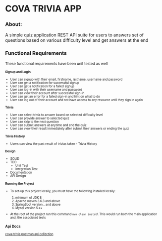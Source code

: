 # COVA TRIVIA APP

### About:

A simple quiz application REST API suite for users to answers set of questions based on various difficulty level and get answers at the end

### Functional Requirements 
<small>These functional requirements have been unit tested as well<small/>

#### Signup and Login
- User can signup with their email, firstname, lastname, username and password
- User can get a notification for successful signup
- User can get a notification for a failed signup  
- User can log-in with their username and password
- User can view their account after successful sign-in
- User can get an error for a failed sign-in and hint on what to do
- User can log out of their account and not have access to any resource until they sign in again

#### Trivia
- User can select trivia to answer based on selected difficulty level
- User can provide answer to selected quiz
- User can skip to the next question
- User can submit answers at anytime and end the quiz
- User can view their result immediately after submit their answers or ending the quiz

#### Trivia History
- Users can view the past result of trivias taken - Trivia History


#### Design
- SOLID
- TDD
  - Unit Test
  - Integration Test  
- Documentation
- API Design

#### Running the Project
- To set-up this project locally, you must have the following installed locally:

    1. minimum of JDK 8
    2. Apache maven 3.6.3 and above
    3. SpringBoot version _ and above
    4. Mysql version 5.x+
 
- At the root of the project run this command `mvn clean install`
This would run both the main application and, the associated  tests

### Api Docs
[cova-trivia postman api collection](https://documenter.getpostman.com/view/10629518/TzedhQAB)